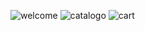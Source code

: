 ![welcome](https://github.com/user-attachments/assets/c659086b-d383-47dd-bcea-8641e0aeaf79)
![catalogo](https://github.com/user-attachments/assets/ee0eea60-82a9-415b-888d-273b84cb5ee9)
![cart](https://github.com/user-attachments/assets/0bb39806-ad5b-48bb-88c3-5bd26fcfdcdd)
